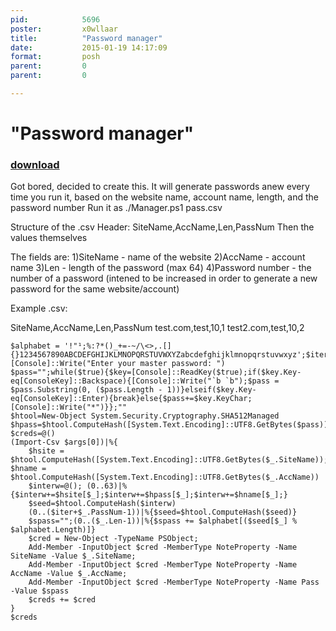 ```yaml
---
pid:            5696
poster:         x0wllaar
title:          "Password manager"
date:           2015-01-19 14:17:09
format:         posh
parent:         0
parent:         0

---
```


# "Password manager"

### [download](5696.ps1)

Got bored, decided to create this.
It will generate passwords anew every time you run it, based on the website name, account name, length, and the password number
Run it as ./Manager.ps1 pass.csv

Structure of the .csv
Header: SiteName,AccName,Len,PassNum
Then the values themselves

The fields are:
1)SiteName - name of the website
2)AccName - account name
3)Len - length of the password (max 64)
4)Password number - the number of a password (intened to be increased in order to generate a new password for the same website/account)

Example .csv:

SiteName,AccName,Len,PassNum
test.com,test,10,1
test2.com,test,10,2

```posh
$alphabet = '!"¹;%:?*()_+=-~/\<>,.[]{}1234567890ABCDEFGHIJKLMNOPQRSTUVWXYZabcdefghijklmnopqrstuvwxyz';$iter=343
[Console]::Write("Enter your master password: ")
$pass="";while($true){$key=[Console]::ReadKey($true);if($key.Key-eq[ConsoleKey]::Backspace){[Console]::Write("`b `b");$pass = $pass.Substring(0, ($pass.Length - 1))}elseif($key.Key-eq[ConsoleKey]::Enter){break}else{$pass+=$key.KeyChar;[Console]::Write("*")}};""
$htool=New-Object System.Security.Cryptography.SHA512Managed
$hpass=$htool.ComputeHash([System.Text.Encoding]::UTF8.GetBytes($pass))
$creds=@()
(Import-Csv $args[0])|%{
    $hsite = $htool.ComputeHash([System.Text.Encoding]::UTF8.GetBytes($_.SiteName)); $hname = $htool.ComputeHash([System.Text.Encoding]::UTF8.GetBytes($_.AccName))
    $interw=@(); (0..63)|%{$interw+=$hsite[$_];$interw+=$hpass[$_];$interw+=$hname[$_];}
    $seed=$htool.ComputeHash($interw)
    (0..($iter+$_.PassNum-1))|%{$seed=$htool.ComputeHash($seed)}
    $spass="";(0..($_.Len-1))|%{$spass += $alphabet[($seed[$_] % $alphabet.Length)]}
    $cred = New-Object -TypeName PSObject; 
    Add-Member -InputObject $cred -MemberType NoteProperty -Name SiteName -Value $_.SiteName; 
    Add-Member -InputObject $cred -MemberType NoteProperty -Name AccName -Value $_.AccName; 
    Add-Member -InputObject $cred -MemberType NoteProperty -Name Pass -Value $spass
    $creds += $cred
}
$creds
```
